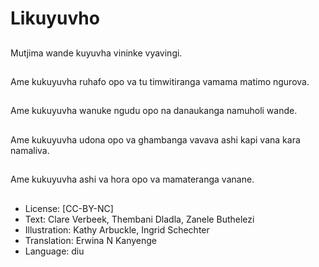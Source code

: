 # Likuyuvho

##
Mutjima wande kuyuvha vininke vyavingi.

##
Ame kukuyuvha ruhafo opo va tu timwitiranga vamama matimo ngurova.

##
Ame kukuyuvha wanuke ngudu opo na danaukanga namuholi wande.

##
Ame kukuyuvha udona opo va ghambanga vavava ashi kapi vana kara namaliva.

##
Ame kukuyuvha ashi va hora opo va mamateranga vanane.

##
* License: [CC-BY-NC]
* Text: Clare Verbeek, Thembani Dladla, Zanele Buthelezi
* Illustration: Kathy Arbuckle, Ingrid Schechter
* Translation: Erwina N Kanyenge
* Language: diu
